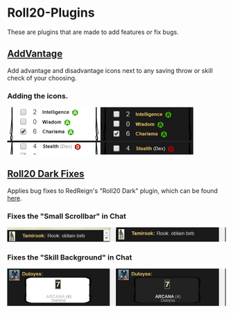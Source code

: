 # Roll20-Plugins

These are plugins that are made to add features or fix bugs.  

## [AddVantage](https://github.com/Mrlilal/Roll20-Plugins/tree/master/AddVantage)

Add advantage and disadvantage icons next to any saving throw or skill check of your choosing.  

### Adding the icons.

![](AddVantage/side-by-side-small.png)

## [Roll20 Dark Fixes](https://github.com/Mrlilal/Roll20-Plugins/tree/master/Roll20%20Dark%20Fixes)

Applies bug fixes to RedReign's "Roll20 Dark" plugin, which can be found [here](https://openuserjs.org/scripts/RedReign/Roll20_Dark).

### Fixes the "Small Scrollbar" in Chat

![](Roll20%20Dark%20Fixes/chat-scrollbar-side-by-side.png)

### Fixes the "Skill Background" in Chat

![](Roll20%20Dark%20Fixes/chat-skill-background-side-by-side.png)